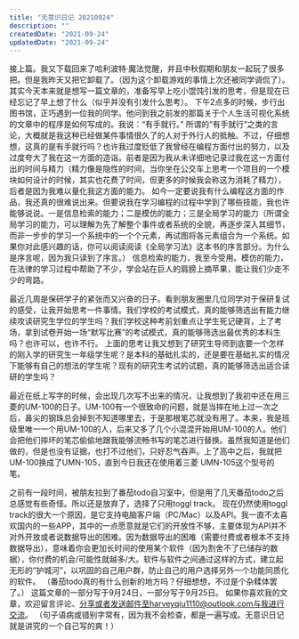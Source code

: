 ```yaml
---
title: "无意识日记 20210924"
description: ""
createdDate: "2021-09-24"
updatedDate: "2021-09-24"
---
```


接上篇。我又下载回来了哈利波特·魔法觉醒，并且中秋假期和朋友一起玩了很多把。但是我昨天又把它卸载了。（因为这个卸载游戏的事情上次还被同学调侃了）。 其实今天本来就是想写一篇文章的，准备写早上吃小馄饨引发的思考，但是现在已经忘记了早上想了什么（似乎并没有引发什么思考）。 下午2点多的时候，步行出图书馆，正巧遇到一位我的同学。他问到我之前发的那篇关于个人生活可视化系统的文章中的程序是如何写成的。我说：“有手就行。” 所谓的“有手就行”之类的言论，大概就是我这种已经做某件事情很久了的人对于外行人的抵触。不过，仔细想想，这真的是有手就行吗？也许我过度贬低了我曾经在编程方面付出的努力，以及过度夸大了我在这一方面的造诣。前者是因为我从未详细地记录过我在这一方面付出的时间与精力（精力像是隐性的时间，当你坐在公交车上思考一个项目的一个模块如何设计的时候，其实也花费了时间，但更多的时候我会称这为消耗了精力），后者是因为我难以量化我这方面的能力。 如今一定要说我有什么编程这方面的作品，我还真的很难说出来。但要说我在学习编程的过程中学到了哪些技能，我也许能够说说。一是信息检索的能力；二是模仿的能力；三是全局学习的能力（所谓全局学习的能力，可以理解为先了解整个事件或者系统的全貌，再逐步深入其细节，而非一步步的学习一个系统中的一个个元素，再试图将各元素组合为一个系统。如果你对此感兴趣的话，你可以阅读阅读《全局学习法》这本书的序言部分。为什么是序言呢，因为我只读到了序言。） 信息检索的能力，我至今受用。模仿的能力，在法律的学习过程中帮助了不少，学会站在巨人的肩膀上摘苹果，能让我们少走不少的弯路。

最近几周是保研学子的紧张而又兴奋的日子。看到朋友圈里几位同学对于保研复试的感受，让我开始思考一件事情。我们学校的考试模式，真的能够筛选出有能力继续攻读研究生学位的学生吗？我们学校这种考前划重点让学生死记硬背，上了考场，拿到试卷开始一场“默写比赛”的考试模式，真的能够筛选出最优秀的本科生吗？也许可以，也许不行。 上面的思考让我又想到了研究生导师到底要一个怎样的刚入学的研究生一年级学生呢？是本科的基础扎实的，还是要在基础扎实的情况下能够有自己的想法的学生呢？现有的研究生考试的试题，真的能够筛选出适合读研的学生吗？

最近在纸上写字的时候，会出现几次写不出来的情况，让我想到了我初中还在用三菱的UM-100的日子。UM-100有一个很致命的问题，就是当摔在地上过一次之后，鼻尖的钢珠总会掉到不知道哪里去，于是那根笔芯就没有用了。本来，我是班级里唯一一个用UM-100的人，后来又多了几个小混混开始用UM-100的人。他们会把他们摔坏的笔芯偷偷地跟我能够流畅书写的笔芯进行替换。虽然我知道是他们做的，但是也没有证据，也打不过他们，只好忍气吞声。上了高中之后，我就把UM-100换成了UMN-105，直到今日我还在使用着三菱 UMN-105这个型号的笔。

之前有一段时间，被朋友拉到了番茄todo自习室中，但是用了几天番茄todo之后总感觉有些奇怪。所以还是放弃了，选择了只用toggl track。 现在仍然使用toggl track的很大一个原因，是它支持电脑客户端（PC/Mac）以及API。我一直不太喜欢国内的一些APP，其中的一点愿意就是它们的开放性不够，主要体现为API并不对外开放或者说数据导出的困难。因为数据导出的困难（需要付费或者根本不支持数据导出），意味着你会更加长时间的使用某个软件（因为割舍不了已储存的数据），你付费的机会/可能性就越多/大。软件与软件之间通过这样的方式，建立起无形的“护城河”，以巩固的自己用户群，防止自己的用户选择另外一个功能同质化的软件。 （番茄todo真的有什么创新的地方吗？仔细想想，不过是个杂糅体罢了。） 这篇文章的一部分写于9月24日，一部分写于9月25日。 如果你喜欢我的文章，欢迎留言评论、分享或者发送邮件至harveyqiu1110@outlook.com与我进行交流。 （句子语病或错别字常有，因为我不会检查，都是一遍写成。无意识日记就是讲究的一个自己写的爽！）